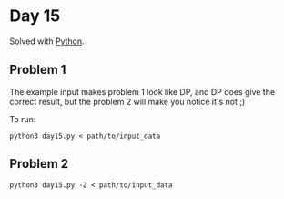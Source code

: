 # Day 15

Solved with [Python](https://www.python.org/).

## Problem 1

The example input makes problem 1 look like DP, and DP does give the correct result, but the problem 2 will make you notice it's not ;)

To run:

`python3 day15.py < path/to/input_data`

## Problem 2

`python3 day15.py -2 < path/to/input_data`
